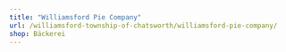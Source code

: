 ```yaml
---
title: "Williamsford Pie Company"
url: /williamsford-township-of-chatsworth/williamsford-pie-company/
shop: Bäckerei
---
```

